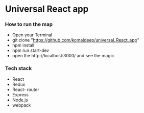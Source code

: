 # Universal React app
### How to run the map

 * Open your Terminal
 * git clone "https://github.com/komaldeep/universal_React_app"
 * npm install
 * npm run start-dev
 * open the http://localhost:3000/ and see the magic
 
### Tech stack
 * React
 * Redux
 * React- router
 * Express
 * Node.js
 * webpack
 
